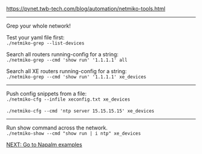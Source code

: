 https://pynet.twb-tech.com/blog/automation/netmiko-tools.html

---
Grep your whole network!<br>

Test your yaml file first:<br> 
```./netmiko-grep --list-devices```

Search all routers running-config for a string:<br>
```./netmiko-grep --cmd 'show run' '1.1.1.1' all```

Search all XE routers running-config for a string:<br> 
```./netmiko-grep --cmd 'show run' '1.1.1.1' xe_devices``` 

---
Push config snippets from a file:<br>
```./netmiko-cfg --infile xeconfig.txt xe_devices```<br><br>
```./netmiko-cfg --cmd 'ntp server 15.15.15.15' xe_devices```

---
Run show command across the network.<br>
```./netmiko-show --cmd "show run | i ntp" xe_devices```

[NEXT: Go to Napalm examples](https://github.com/mikesaur/public/tree/master/Python_101/napalm)
